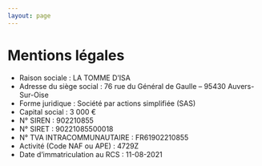 ```yaml
---
layout: page
---
```


# Mentions légales

- Raison sociale : LA TOMME D’ISA
- Adresse du siège social : 76 rue du Général de Gaulle – 95430 Auvers-Sur-Oise
- Forme juridique : Société par actions simplifiée (SAS)
- Capital social : 3 000 €
- N° SIREN : 902210855
- N° SIRET : 90221085500018
- N° TVA INTRACOMMUNAUTAIRE : FR61902210855
- Activité (Code NAF ou APE) : 4729Z
- Date d’immatriculation au RCS : 11-08-2021
